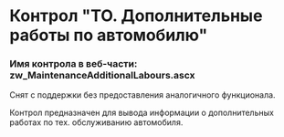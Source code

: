 ﻿---
description: 2.4.11.0
---
# Контрол "ТО. Дополнительные работы по автомобилю"
### Имя контрола в веб-части: zw_MaintenanceAdditionalLabours.ascx
Снят с поддержки без предоставления аналогичного функционала.

Контрол предназначен для вывода информации о дополнительных работах по тех. обслуживанию автомобиля.
